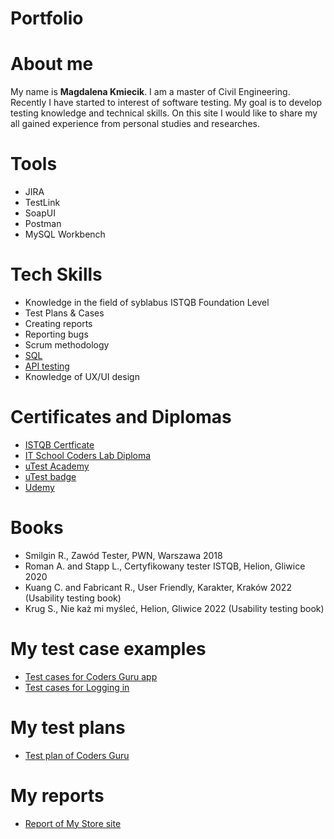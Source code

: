 # Portfolio

# About me

My name is **Magdalena Kmiecik**. I am a master of Civil Engineering. Recently I have started to interest of software testing. My goal is to develop testing knowledge and technical skills. On this site I would like to share my all gained experience from personal studies and researches.

# Tools

* JIRA
* TestLink
* SoapUI
* Postman
* MySQL Workbench

# Tech Skills

* Knowledge in the field of syblabus ISTQB Foundation Level
* Test Plans & Cases
* Creating reports
* Reporting bugs
* Scrum methodology
* [SQL](https://github.com/kmiecikm/SQL)
* [API testing](https://github.com/kmiecikm/API-Testing)
* Knowledge of UX/UI design

# Certificates and Diplomas

* [ISTQB Certficate](https://github.com/kmiecikm/Diplomas/blob/main/ISTQB%20Certificate_EN_Magda_Kmiecik.pdf)
* [IT School Coders Lab Diploma](https://github.com/kmiecikm/Diplomas/blob/main/Magdalena%20Kmiecik%20-%20Diploma.pdf)
* [uTest Academy](https://github.com/kmiecikm/Diplomas/blob/main/Graduating%20from%20the%20uTest%20Academy.pdf)
* [uTest badge](https://github.com/kmiecikm/Diplomas/blob/main/Bronze%20functional%20tester%20badge.pdf)
* [Udemy](https://github.com/kmiecikm/Diplomas/blob/main/UX%20and%20UI%20Basics%20-%20Udemy%20Certifcate.pdf)

# Books

* Smilgin R., Zawód Tester, PWN, Warszawa 2018
* Roman A. and Stapp L., Certyfikowany tester ISTQB, Helion, Gliwice 2020
* Kuang C. and Fabricant R., User Friendly, Karakter, Kraków 2022 (Usability testing book)
* Krug S.,  Nie każ mi myśleć, Helion, Gliwice 2022 (Usability testing book)

# My test case examples

* [Test cases for Coders Guru app](https://github.com/kmiecikm/Testing/tree/main/Test%20cases%20in%20testlink/Coders%20Guru)
* [Test cases for Logging in](https://github.com/kmiecikm/Testing/tree/main/Test%20cases%20in%20text%20file)

# My test plans

* [Test plan of Coders Guru](https://github.com/kmiecikm/Testing/blob/main/Plan%20testów%20Coders%20Guru%20-%20Magda%20Kmiecik.pdf)

# My reports

* [Report of My Store site](https://github.com/kmiecikm/Testing/blob/main/Raport_z_testów_MyStore_Magda_Kmiecik.pdf)
